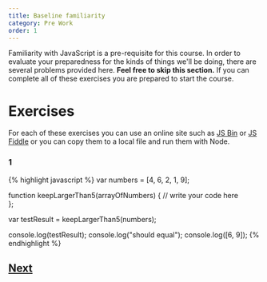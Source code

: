 ```yaml
---
title: Baseline familiarity
category: Pre Work
order: 1
---
```


Familiarity with JavaScript is a pre-requisite for this course. In order to evaluate your preparedness for the kinds of things we'll be doing, there are several problems provided here. **Feel free to skip this section.** If you can complete all of these exercises you are prepared to start the course.

# Exercises

For each of these exercises you can use an online site such as [JS Bin](jsbin.com) or [JS Fiddle](jsfiddle.net) or you can copy them to a local file and run them with Node.

### 1

{% highlight javascript %}
var numbers = [4, 6, 2, 1, 9];

function keepLargerThan5(arrayOfNumbers) {
// write your code here  
};

var testResult = keepLargerThan5(numbers);

console.log(testResult);
console.log("should equal");
console.log([6, 9]);
{% endhighlight %}

## [Next](/1-welcome-to-functional-programming/everything-you-know-is-wrong)

